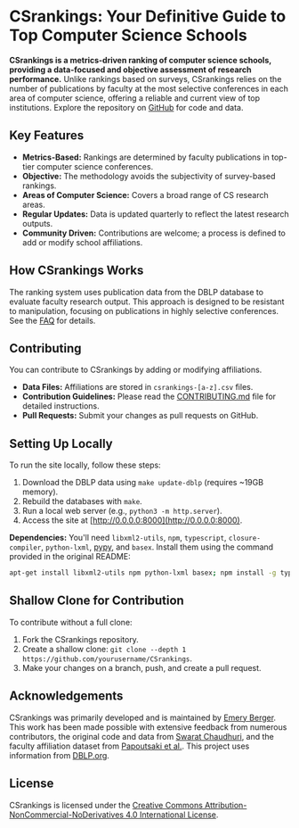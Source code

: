 # CSrankings: Your Definitive Guide to Top Computer Science Schools

**CSrankings is a metrics-driven ranking of computer science schools, providing a data-focused and objective assessment of research performance.** Unlike rankings based on surveys, CSrankings relies on the number of publications by faculty at the most selective conferences in each area of computer science, offering a reliable and current view of top institutions.  Explore the repository on [GitHub](https://github.com/emeryberger/CSrankings) for code and data.

## Key Features

*   **Metrics-Based:** Rankings are determined by faculty publications in top-tier computer science conferences.
*   **Objective:** The methodology avoids the subjectivity of survey-based rankings.
*   **Areas of Computer Science:** Covers a broad range of CS research areas.
*   **Regular Updates:** Data is updated quarterly to reflect the latest research outputs.
*   **Community Driven:**  Contributions are welcome; a process is defined to add or modify school affiliations.

## How CSrankings Works

The ranking system uses publication data from the DBLP database to evaluate faculty research output. This approach is designed to be resistant to manipulation, focusing on publications in highly selective conferences. See the [FAQ](https://csrankings.org/faq.html) for details.

## Contributing

You can contribute to CSrankings by adding or modifying affiliations.

*   **Data Files:**  Affiliations are stored in `csrankings-[a-z].csv` files.
*   **Contribution Guidelines:**  Please read the [CONTRIBUTING.md](CONTRIBUTING.md) file for detailed instructions.
*   **Pull Requests:** Submit your changes as pull requests on GitHub.

## Setting Up Locally

To run the site locally, follow these steps:

1.  Download the DBLP data using `make update-dblp` (requires ~19GB memory).
2.  Rebuild the databases with `make`.
3.  Run a local web server (e.g., `python3 -m http.server`).
4.  Access the site at [http://0.0.0.0:8000](http://0.0.0.0:8000).

**Dependencies:**  You'll need `libxml2-utils`, `npm`, `typescript`, `closure-compiler`, `python-lxml`, [pypy](https://doc.pypy.org/en/latest/install.html), and `basex`.  Install them using the command provided in the original README:

```bash
apt-get install libxml2-utils npm python-lxml basex; npm install -g typescript google-closure-compiler
```

## Shallow Clone for Contribution

To contribute without a full clone:

1.  Fork the CSrankings repository.
2.  Create a shallow clone: `git clone --depth 1 https://github.com/yourusername/CSrankings`.
3.  Make your changes on a branch, push, and create a pull request.

## Acknowledgements

CSrankings was primarily developed and is maintained by [Emery Berger](https://emeryberger.com). This work has been made possible with extensive feedback from numerous contributors, the original code and data from [Swarat Chaudhuri](https://www.cs.utexas.edu/~swarat/), and the faculty affiliation dataset from [Papoutsaki et al.](http://cs.brown.edu/people/alexpap/faculty_dataset.html). This project uses information from [DBLP.org](http://dblp.org).

## License

CSrankings is licensed under the [Creative Commons Attribution-NonCommercial-NoDerivatives 4.0 International License](https://creativecommons.org/licenses/by-nc-nd/4.0/).